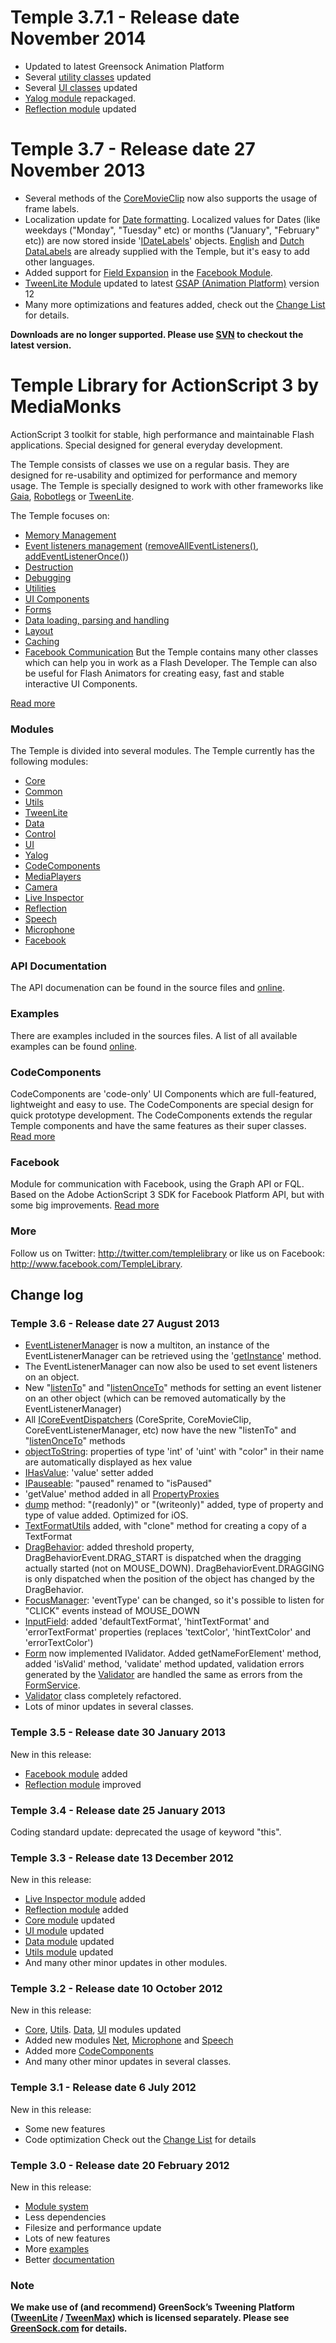 # Temple 3.7.1 - Release date November 2014 #
  * Updated to latest Greensock Animation Platform
  * Several [utility classes](https://code.google.com/p/templelibrary/source/detail?r=400) updated
  * Several [UI classes](https://code.google.com/p/templelibrary/source/detail?r=403) updated
  * [Yalog module](https://templelibrary.googlecode.com/svn/trunk/modules/yalog/readme.html) repackaged.
  * [Reflection module](https://templelibrary.googlecode.com/svn/trunk/modules/reflection/readme.html) updated

# Temple 3.7 - Release date 27 November 2013 #
  * Several methods of the [CoreMovieClip](http://templelibrary.googlecode.com/svn/trunk/doc/temple/core/display/CoreMovieClip.html) now also supports the usage of frame labels.
  * Localization update for [Date formatting](http://templelibrary.googlecode.com/svn/trunk/doc/temple/utils/types/DateUtils.html#format%28%29). Localized values for Dates (like weekdays ("Monday", "Tuesday" etc) or months ("January", "February" etc)) are now stored inside '[IDateLabels](http://templelibrary.googlecode.com/svn/trunk/doc/temple/utils/localization/IDateLabels.html)' objects. [English](http://templelibrary.googlecode.com/svn/trunk/doc/temple/utils/localization/package.html#EnglishDateLabels) and [Dutch DataLabels](http://templelibrary.googlecode.com/svn/trunk/doc/temple/utils/localization/package.html#DutchDateLabels) are already supplied with the Temple, but it's easy to add other languages.
  * Added support for [Field Expansion](https://developers.facebook.com/blog/post/2012/08/30/updates-to-the-graph-api/) in the [Facebook Module](http://templelibrary.googlecode.com/svn/trunk/modules/facebook/readme.html).
  * [TweenLite Module](http://templelibrary.googlecode.com/svn/trunk/modules/tweenlite/readme.html) updated to latest [GSAP (Animation Platform)](http://www.greensock.com/v12/) version 12
  * Many more optimizations and features added, check out the [Change List](http://code.google.com/p/templelibrary/source/list) for details.


**Downloads are no longer supported. Please use [SVN](http://code.google.com/p/templelibrary/source/checkout) to checkout the latest version.**



# Temple Library for ActionScript 3 by MediaMonks #

ActionScript 3 toolkit for stable, high performance and maintainable Flash applications. Special designed for general everyday development.

The Temple consists of classes we use on a regular basis. They are designed for re-usability and optimized for performance and memory usage. The Temple is specially designed to work with other frameworks like [Gaia](http://www.gaiaflashframework.com/), [Robotlegs](http://www.robotlegs.org/) or [TweenLite](http://www.tweenlite.com).

The Temple focuses on:
  * [Memory Management](http://templelibrary.googlecode.com/svn/trunk/doc/temple/core/debug/Memory.html)
  * [Event listeners management](http://templelibrary.googlecode.com/svn/trunk/doc/temple/core/events/EventListenerManager.html) ([removeAllEventListeners()](http://templelibrary.googlecode.com/svn/trunk/doc/temple/core/display/CoreMovieClip.html#removeAllEventListeners%28%29), [addEventListenerOnce()](http://templelibrary.googlecode.com/svn/trunk/doc/temple/core/events/CoreEventDispatcher.html#addEventListenerOnce%28%29))
  * [Destruction](http://templelibrary.googlecode.com/svn/trunk/doc/temple/core/destruction/package-detail.html)
  * [Debugging](http://templelibrary.googlecode.com/svn/trunk/doc/temple/core/debug/package-detail.html)
  * [Utilities](http://templelibrary.googlecode.com/svn/trunk/modules/utils/readme.html)
  * [UI Components](http://templelibrary.googlecode.com/svn/trunk/modules/ui/readme.html)
  * [Forms](http://templelibrary.googlecode.com/svn/trunk/doc/temple/ui/form/Form.html)
  * [Data loading, parsing and handling](http://templelibrary.googlecode.com/svn/trunk/modules/data/readme.html)
  * [Layout](http://templelibrary.googlecode.com/svn/trunk/doc/temple/ui/layout/liquid/LiquidBehavior.html)
  * [Caching](http://templelibrary.googlecode.com/svn/trunk/doc/temple/data/cache/CacheLoader.html)
  * [Facebook Communication](http://templelibrary.googlecode.com/svn/trunk/modules/facebook/readme.html)
But the Temple contains many other classes which can help you in work as a Flash Developer. The Temple can also be useful for Flash Animators for creating easy, fast and stable interactive UI Components.

[Read more](http://templelibrary.googlecode.com/svn/trunk/readme.html)

### Modules ###
The Temple is divided into several modules. The Temple currently has the following modules:
  * [Core](http://templelibrary.googlecode.com/svn/trunk/modules/core/readme.html)
  * [Common](http://templelibrary.googlecode.com/svn/trunk/modules/common/readme.html)
  * [Utils](http://templelibrary.googlecode.com/svn/trunk/modules/utils/readme.html)
  * [TweenLite](http://templelibrary.googlecode.com/svn/trunk/modules/tweenlite/readme.html)
  * [Data](http://templelibrary.googlecode.com/svn/trunk/modules/data/readme.html)
  * [Control](http://templelibrary.googlecode.com/svn/trunk/modules/control/readme.html)
  * [UI](http://templelibrary.googlecode.com/svn/trunk/modules/ui/readme.html)
  * [Yalog](http://templelibrary.googlecode.com/svn/trunk/modules/yalog/readme.html)
  * [CodeComponents](http://templelibrary.googlecode.com/svn/trunk/modules/codecomponents/readme.html)
  * [MediaPlayers](http://templelibrary.googlecode.com/svn/trunk/modules/mediaplayers/readme.html)
  * [Camera](http://templelibrary.googlecode.com/svn/trunk/modules/camera/readme.html)
  * [Live Inspector](http://templelibrary.googlecode.com/svn/trunk/modules/liveinspector/readme.html)
  * [Reflection](http://templelibrary.googlecode.com/svn/trunk/modules/reflection/readme.html)
  * [Speech](http://templelibrary.googlecode.com/svn/trunk/modules/speech/readme.html)
  * [Microphone](http://templelibrary.googlecode.com/svn/trunk/modules/microphone/readme.html)
  * [Facebook](http://templelibrary.googlecode.com/svn/trunk/modules/facebook/readme.html)

### API Documentation ###
The API documenation can be found in the source files and [online](http://templelibrary.googlecode.com/svn/trunk/doc/index.html).

### Examples ###
There are examples included in the sources files. A list of all available examples can be found [online](http://templelibrary.googlecode.com/svn/trunk/examples/index.html).

### CodeComponents ###
CodeComponents are 'code-only' UI Components which are full-featured, lightweight and easy to use. The CodeComponents are special design for quick prototype development. The CodeComponents extends the regular Temple components and have the same features as their super classes.
[Read more](http://templelibrary.googlecode.com/svn/trunk/modules/codecomponents/readme.html)

### Facebook ###
Module for communication with Facebook, using the Graph API or FQL. Based on the Adobe ActionScript 3 SDK for Facebook Platform API, but with some big improvements.
[Read more](http://templelibrary.googlecode.com/svn/trunk/modules/facebook/readme.html)

### More ###
Follow us on Twitter: <a href='http://twitter.com/templelibrary'><a href='http://twitter.com/templelibrary'>http://twitter.com/templelibrary</a></a> or like us on Facebook: <a href='http://www.facebook.com/TempleLibrary'><a href='http://www.facebook.com/TempleLibrary'>http://www.facebook.com/TempleLibrary</a></a>.


## Change log ##

### Temple 3.6 - Release date 27 August 2013 ###

  * [EventListenerManager](http://templelibrary.googlecode.com/svn/trunk/doc/temple/core/events/EventListenerManager.html) is now a multiton, an instance of the EventListenerManager can be retrieved using the '[getInstance](http://templelibrary.googlecode.com/svn/trunk/doc/temple/core/events/EventListenerManager.html#getInstance%28%29)' method.
  * The EventListenerManager can now also be used to set event listeners on an object.
  * New "[listenTo](http://templelibrary.googlecode.com/svn/trunk/doc/temple/core/events/EventListenerManager.html#listenTo%28%29)" and "[listenOnceTo](http://templelibrary.googlecode.com/svn/trunk/doc/temple/core/events/EventListenerManager.html#listenOnceTo%28%29)" methods for setting an event listener on an other object (which can be removed automatically by the EventListenerManager)
  * All [ICoreEventDispatchers](http://templelibrary.googlecode.com/svn/trunk/doc/temple/core/events/ICoreEventDispatcher.html) (CoreSprite, CoreMovieClip, CoreEventListenerManager, etc) now have the new "listenTo" and "[listenOnceTo](http://templelibrary.googlecode.com/svn/trunk/doc/temple/core/events/EventListenerManager.html#listenOnceTo%28%29)" methods
  * [objectToString](http://templelibrary.googlecode.com/svn/trunk/doc/temple/core/debug/package.html#objectToString%28%29): properties of type 'int' of 'uint' with "color" in their name are automatically displayed as hex value
  * [IHasValue](http://templelibrary.googlecode.com/svn/trunk/doc/temple/common/interfaces/IHasValue.html): 'value' setter added
  * [IPauseable](http://templelibrary.googlecode.com/svn/trunk/doc/temple/common/interfaces/IPauseable.html): "paused" renamed to "isPaused"
  * 'getValue' method added in all [PropertyProxies](http://templelibrary.googlecode.com/svn/trunk/doc/temple/utils/propertyproxy/package-detail.html)
  * [dump](http://templelibrary.googlecode.com/svn/trunk/doc/package.html#dump%28%29) method: "(readonly)" or "(writeonly)" added, type of property and type of value added. Optimized for iOS.
  * [TextFormatUtils](http://templelibrary.googlecode.com/svn/trunk/doc/temple/utils/types/TextFormatUtils.html) added, with "clone" method for creating a copy of a TextFormat
  * [DragBehavior](http://templelibrary.googlecode.com/svn/trunk/doc/temple/ui/behaviors/DragBehavior.html): added threshold property, DragBehaviorEvent.DRAG\_START is dispatched when the dragging actually started (not on MOUSE\_DOWN). DragBehaviorEvent.DRAGGING is only dispatched when the position of the object has changed by the DragBehavior.
  * [FocusManager](http://templelibrary.googlecode.com/svn/trunk/doc/temple/ui/focus/FocusManager.html): 'eventType' can be changed, so it's possible to listen for "CLICK" events instead of MOUSE\_DOWN
  * [InputField](http://templelibrary.googlecode.com/svn/trunk/doc/temple/ui/form/components/InputField.html): added 'defaultTextFormat', 'hintTextFormat' and 'errorTextFormat' properties (replaces 'textColor', 'hintTextColor' and 'errorTextColor')
  * [Form](http://templelibrary.googlecode.com/svn/trunk/doc/temple/ui/form/Form.html) now implemented IValidator. Added getNameForElement' method, added 'isValid' method, 'validate' method updated, validation errors generated by the [Validator](http://templelibrary.googlecode.com/svn/trunk/doc/temple/ui/form/validation/Validator.html) are handled the same as errors from the [FormService](http://templelibrary.googlecode.com/svn/trunk/doc/temple/ui/form/services/package-detail.html).
  * [Validator](http://templelibrary.googlecode.com/svn/trunk/doc/temple/ui/form/validation/Validator.html) class completely refactored.
  * Lots of minor updates in several classes.

### Temple 3.5 - Release date 30 January 2013 ###

New in this release:
  * [Facebook module](http://templelibrary.googlecode.com/svn/trunk/modules/facebook/readme.html) added
  * [Reflection module](http://templelibrary.googlecode.com/svn/trunk/modules/reflection/readme.html) improved

### Temple 3.4 - Release date 25 January 2013 ###

Coding standard update: deprecated the usage of keyword "this".

### Temple 3.3 - Release date 13 December 2012 ###

New in this release:
  * [Live Inspector module](http://templelibrary.googlecode.com/svn/trunk/modules/liveinspector/readme.html) added
  * [Reflection module](http://templelibrary.googlecode.com/svn/trunk/modules/reflection/readme.html) added
  * [Core module](http://code.google.com/p/templelibrary/source/detail?r=262) updated
  * [UI module](http://code.google.com/p/templelibrary/source/detail?r=269) updated
  * [Data module](http://code.google.com/p/templelibrary/source/detail?r=265) updated
  * [Utils module](http://code.google.com/p/templelibrary/source/detail?r=264) updated
  * And many other minor updates in other modules.

### Temple 3.2 - Release date 10 October 2012 ###

New in this release:
  * [Core](http://code.google.com/p/templelibrary/source/detail?r=241), [Utils](http://code.google.com/p/templelibrary/source/detail?r=243). [Data](http://code.google.com/p/templelibrary/source/detail?r=245), [UI](http://code.google.com/p/templelibrary/source/detail?r=247) modules updated
  * Added new modules [Net](http://templelibrary.googlecode.com/svn/trunk/modules/net/readme.html), [Microphone](http://templelibrary.googlecode.com/svn/trunk/modules/microphone/readme.html) and [Speech](http://templelibrary.googlecode.com/svn/trunk/modules/speech/readme.html)
  * Added more [CodeComponents](http://templelibrary.googlecode.com/svn/trunk/modules/codecomponents/readme.html)
  * And many other minor updates in several classes.

### Temple 3.1 - Release date 6 July 2012 ###

New in this release:
  * Some new features
  * Code optimization
Check out the [Change List](http://code.google.com/p/templelibrary/source/list) for details

### Temple 3.0 - Release date 20 February 2012 ###

New in this release:
  * [Module system](http://templelibrary.googlecode.com/svn/trunk/modules/index.html)
  * Less dependencies
  * Filesize and performance update
  * Lots of new features
  * More [examples](http://templelibrary.googlecode.com/svn/trunk/examples/index.html)
  * Better [documentation](http://templelibrary.googlecode.com/svn/trunk/doc/index.html)

### Note ###
**We make use of (and recommend) GreenSock’s Tweening Platform ([TweenLite](http://www.tweenlite.com) / [TweenMax](http://www.tweenlite.com)) which is licensed separately. Please see [GreenSock.com](http://www.greensock.com) for details.**